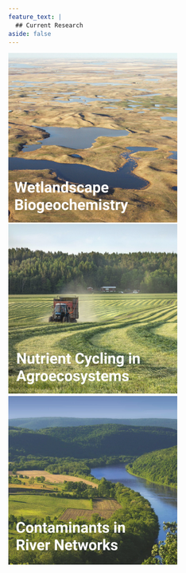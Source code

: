 ```yaml
---
feature_text: |
  ## Current Research
aside: false
---
```

[comment]: # (Wetlandscape Biogeochemistry, Persistence of Contaminants in Hyporheic Zones, Nutrient Cycling in Agroecosystems)

[![wetlandscape](assets/Wetlandscape.png)](https://landscape-ecohydrology.github.io/publications/)
[![agroecosystems](assets/Agroecosystem.png)](https://landscape-ecohydrology.github.io/publications/)
[![riverhypo](assets/RiverCont.png)](https://landscape-ecohydrology.github.io/publications/)


